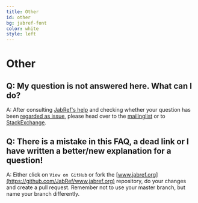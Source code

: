 ```yaml
---
title: Other
id: other
bg: jabref-font
color: white
style: left
---
```



# Other

## Q: My question is not answered here. What can I do?

A: After consulting [JabRef's help](http://help.jabref.org/) and checking whether your question has been [regarded as issue](https://github.com/JabRef/jabref/issues?utf8=%E2%9C%93&q=is%3Aissue+), please head over to the [mailinglist](https://lists.sourceforge.net/lists/listinfo/jabref-users) or to [StackExchange](https://tex.stackexchange.com/tags/jabref/).

## Q: There is a mistake in this FAQ, a dead link or I have written a better/new explanation for a question!

A: Either click on `View on GitHub` or fork the [www.jabref.org](https://github.com/JabRef/www.jabref.org) repository, do your changes and create a pull request.
Remember not to use your master branch, but name your branch differently.
